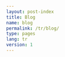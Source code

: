 ```yaml
---
layout: post-index
title: Blog
name: blog
permalink: /tr/blog/
type: pages
lang: tr
version: 1
---
```



